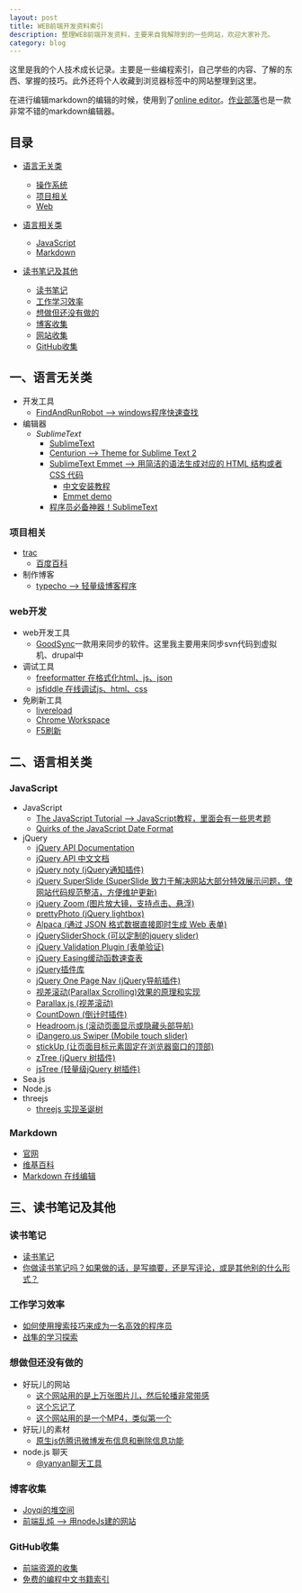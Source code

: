```yaml
---
layout: post
title: WEB前端开发资料索引
description: 整理WEB前端开发资料，主要来自我解除到的一些网站，欢迎大家补充。
category: blog
---
```


这里是我的个人技术成长记录。主要是一些编程索引，自己学些的内容、了解的东西、掌握的技巧。此外还将个人收藏到浏览器标签中的网站整理到这里。

在进行编辑markdown的编辑的时候，使用到了[online editor](http://markable.in/)。[作业部落](https://www.zybuluo.com/mdeditor)也是一款非常不错的markdown编辑器。

## 目录
* [语言无关类](#语言无关类)
    * [操作系统](#操作系统)
    * [项目相关](#项目相关)
    * [Web](#web)

* [语言相关类](#语言相关类)
  * [JavaScript](#javascript)  
  * [Markdown](#Markdown)  
    
* [读书笔记及其他](#读书笔记及其他)
  * [读书笔记](#读书笔记)
  * [工作学习效率](#工作学习效率)
  * [想做但还没有做的](#想做但还没有做的)
  * [博客收集](#博客收集)
  * [网站收集](#网站收集)
  * [GitHub收集](#GitHub收集)


## 一、语言无关类
* 开发工具
    * [FindAndRunRobot --> windows程序快速查找](http://www.donationcoder.com/Software/Mouser/findrun/)
* 编辑器
    * *SublimeText*
        * [SublimeText](http://www.sublimetext.com/)
        * [Centurion --> Theme for Sublime Text 2](https://github.com/allanhortle/Centurion)
        * [SublimeText Emmet --> 用简洁的语法生成对应的 HTML 结构或者 CSS 代码](https://github.com/sergeche/emmet-sublime)
            * [中文安装教程](http://blog.wpjam.com/m/emmet/)
            * [Emmet demo](http://emmet.io/)
        * [程序员必备神器！SublimeText](http://www.iplaysoft.com/sublimetext.html)

### 项目相关
* [trac](http://trac.edgewall.org/)
    * [百度百科](http://baike.baidu.com/view/1970300.htm)
* 制作博客
    * [typecho --> 轻量级博客程序](http://typecho.org/)

### web开发
* web开发工具
    * [GoodSync](http://www.goodsync.com/)一款用来同步的软件。这里我主要用来同步svn代码到虚拟机、drupal中
* 调试工具
    * [freeformatter 在格式化html、js、json](http://www.freeformatter.com/)
    * [jsfiddle 在线调试js、html、css](http://jsfiddle.net/)
* 免刷新工具
    * [livereload](http://livereload.com/)
    * [Chrome Workspace](http://icewater.me/?p=862)
    * [F5刷新](http://getf5.com/)

## 二、语言相关类

### JavaScript
* JavaScript
    * [The JavaScript Tutorial --> JavaScript教程，里面会有一些思考题](http://javascript.info/)
    * [Quirks of the JavaScript Date Format](http://www.shotover.clara.net/datetest.htm)
* jQuery
    * [jQuery API Documentation](http://api.jquery.com/)
    * [jQuery API 中文文档](http://jquery.bootcss.com/)
    * [jQuery noty (jQuery通知插件)](http://ned.im/noty/)
    * [jQuery SuperSlide (SuperSlide 致力于解决网站大部分特效展示问题，使网站代码规范整洁，方便维护更新)](http://www.superslide2.com/index.html)
    * [jQuery Zoom (图片放大镜，支持点击、悬浮)](http://www.jacklmoore.com/zoom/)
    * [prettyPhoto (jQuery lightbox)](http://www.no-margin-for-errors.com/projects/prettyphoto-jquery-lightbox-clone/#prettyPhoto)
    * [Alpaca (通过 JSON 格式数据直接即时生成 Web 表单)](http://www.alpacajs.org/)
    * [jQuerySliderShock (可以定制的jquery slider)](http://www.jqueryslidershock.com/)
    * [jQuery Validation Plugin (表单验证)](http://jqueryvalidation.org/)
    * [jQuery Easing缓动函数速查表](http://easings.net/zh-cn)
    * [jQuery插件库](http://www.jq22.com/)
    * [jQuery One Page Nav (jQuery导航插件)](http://www.dowebok.com/demo/122/)
    * [视差滚动(Parallax Scrolling)效果的原理和实现](http://www.cnblogs.com/JoannaQ/archive/2013/02/08/2909111.html)
    * [Parallax.js (视差滚动)](https://github.com/wagerfield/parallax)
    * [CountDown (倒计时插件)](http://www.littlewebthings.com/projects/countdown/)
    * [Headroom.js (滚动页面显示或隐藏头部导航)](http://wicky.nillia.ms/headroom.js/)
    * [iDangero.us Swiper (Mobile touch slider)](http://www.idangero.us/sliders/swiper/)
    * [stickUp (让页面目标元素固定在浏览器窗口的顶部)](http://lirancohen.github.io/stickUp/)
    * [zTree (jQuery 树插件)](http://www.ztree.me/v3/main.php#_zTreeInfo)
    * [jsTree (轻量级jQuery 树插件)](http://www.jstree.com/)
* Sea.js
* Node.js
* threejs
    * [threejs 实现圣诞树](http://www.html-js.com/topic/139)

### Markdown
* [官网](http://daringfireball.net/projects/markdown/)
* [维基百科](http://zh.wikipedia.org/wiki/Markdown)
* [Markdown 在线编辑](http://markable.in/editor/)

## 三、读书笔记及其他

### 读书笔记
* [读书笔记](http://www.write.org.cn/)
* [你做读书笔记吗？如果做的话，是写摘要，还是写评论，或是其他别的什么形式？](http://www.zhihu.com/question/19616127)


### 工作学习效率
* [如何使用搜索技巧来成为一名高效的程序员](http://blog.jobbole.com/371/)
* [战隼的学习探索](http://www.read.org.cn/)


### 想做但还没有做的
* 好玩儿的网站
    * [这个网站用的是上万张图片儿，然后轮播非常带感](http://www.5emegauche.com/agence)
    * [这个忘记了](http://www.vlog.it/)
    * [这个网站用的是一个MP4，类似第一个](http://www.domanistudios.com/#/careers)
* 好玩儿的素材
    * [原生js仿腾讯微博发布信息和删除信息功能](http://www.17sucai.com/pins/3556.html)
* node.js 聊天
    * [@yanyan聊天工具](在2.21共享中)

### 博客收集
* [Joyqi的堆空间](http://70.io/)
* [前端乱炖 --> 用nodeJs建的网站](http://www.html-js.com/)

### GitHub收集
* [前端资源的收集](https://github.com/airyland/Jsource)
* [免费的编程中文书籍索引](https://github.com/justjavac/free-programming-books-zh_CN)